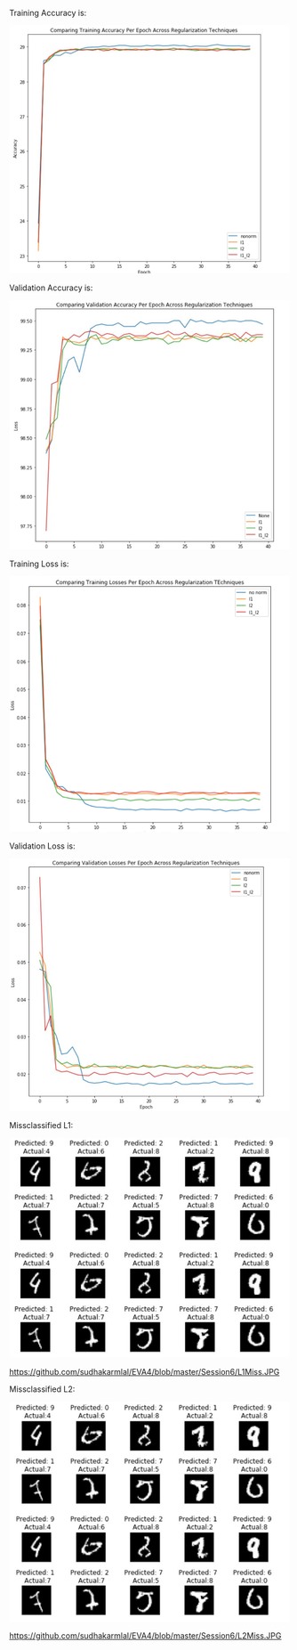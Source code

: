 
Training Accuracy is:


![](https://github.com/sudhakarmlal/EVA4/blob/master/Session6/TraingAccuracy.JPG)



Validation Accuracy is:

![](https://github.com/sudhakarmlal/EVA4/blob/master/Session6/ValidationAccurayc.JPG)


Training Loss is:

![](https://github.com/sudhakarmlal/EVA4/blob/master/Session6/TrainingLosses.PNG)



Validation Loss is:

![](https://github.com/sudhakarmlal/EVA4/blob/master/Session6/ValidationLosses.JPG)


Missclassified L1:

![](https://github.com/sudhakarmlal/EVA4/blob/master/Session6/L1Miss.JPG)

https://github.com/sudhakarmlal/EVA4/blob/master/Session6/L1Miss.JPG

Missclassified L2:

![](https://github.com/sudhakarmlal/EVA4/blob/master/Session6/L2Miss.JPG)


https://github.com/sudhakarmlal/EVA4/blob/master/Session6/L2Miss.JPG

